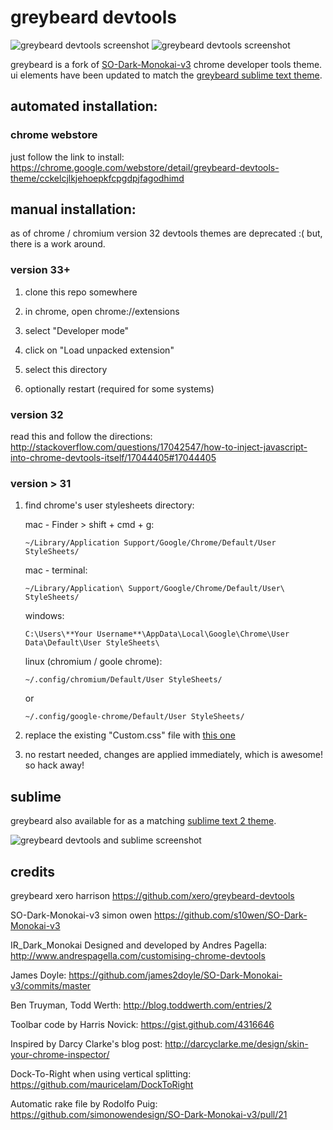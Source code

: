 # greybeard devtools

![greybeard devtools screenshot](https://raw.githubusercontent.com/xero/greybeard-devtools/master/preview1.png)
![greybeard devtools screenshot](https://raw.githubusercontent.com/xero/greybeard-devtools/master/preview2.png)

greybeard is a fork of [SO-Dark-Monokai-v3](https://github.com/s10wen/SO-Dark-Monokai-v3) chrome developer tools theme. ui elements have been updated to match the [greybeard sublime text theme](https://github.com/xero/greybeard-sublime).

## automated installation:

### chrome webstore

just follow the link to install: https://chrome.google.com/webstore/detail/greybeard-devtools-theme/cckelcjlkjehoepkfcpgdpjfagodhimd

## manual installation:

as of chrome / chromium version 32 devtools themes are deprecated :( but, there is a work around. 

### version 33+

1. clone this repo somewhere

2. in chrome, open chrome://extensions

3. select "Developer mode"

4. click on "Load unpacked extension"

5. select this directory

6. optionally restart (required for some systems)

### version 32

read this and follow the directions: http://stackoverflow.com/questions/17042547/how-to-inject-javascript-into-chrome-devtools-itself/17044405#17044405

### version > 31

1. find chrome's user stylesheets directory:

	mac - Finder > shift + cmd + g:

	`~/Library/Application Support/Google/Chrome/Default/User StyleSheets/`

	mac - terminal:

	`~/Library/Application\ Support/Google/Chrome/Default/User\ StyleSheets/`

	windows:

	`C:\Users\**Your Username**\AppData\Local\Google\Chrome\User Data\Default\User StyleSheets\`

	linux (chromium / goole chrome):

	`~/.config/chromium/Default/User StyleSheets/`

	or

	`~/.config/google-chrome/Default/User StyleSheets/`

2. replace the existing "Custom.css" file with [this one](https://raw.githubusercontent.com/xero/greybeard-devtools/master/Custom.css)

3. no restart needed, changes are applied immediately, which is awesome! so hack away!

## sublime

greybeard also available for as a matching [sublime text 2 theme](https://github.com/xero/greybeard-sublime).

![greybeard devtools and sublime screenshot](https://raw.githubusercontent.com/xero/greybeard-devtools/master/preview3.png)

## credits

greybeard
xero harrison
https://github.com/xero/greybeard-devtools

SO-Dark-Monokai-v3
simon owen
https://github.com/s10wen/SO-Dark-Monokai-v3

IR_Dark_Monokai
Designed and developed by Andres Pagella:
http://www.andrespagella.com/customising-chrome-devtools

James Doyle:
https://github.com/james2doyle/SO-Dark-Monokai-v3/commits/master

Ben Truyman, Todd Werth:
http://blog.toddwerth.com/entries/2

Toolbar code by Harris Novick:
https://gist.github.com/4316646

Inspired by Darcy Clarke's blog post:
http://darcyclarke.me/design/skin-your-chrome-inspector/

Dock-To-Right when using vertical splitting:
https://github.com/mauricelam/DockToRight

Automatic rake file by Rodolfo Puig:
https://github.com/simonowendesign/SO-Dark-Monokai-v3/pull/21
